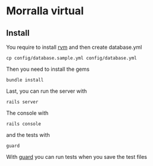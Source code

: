 # Morralla virtual

## Install

You require to install [rvm](https://rvm.io/) and then create database.yml

    cp config/database.sample.yml config/database.yml
  
Then you need to install the gems

    bundle install

Last, you can run the server with

    rails server

The console with

    rails console

and the tests with

    guard

With [guard](http://guardgem.org/) you can run tests when you save the test files
